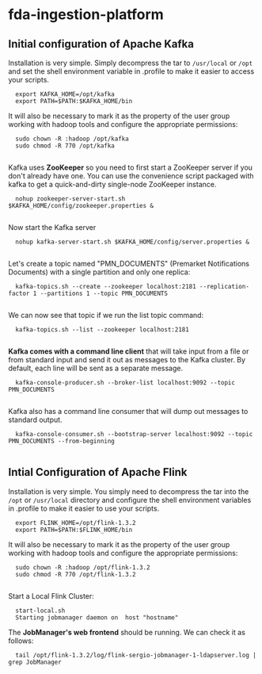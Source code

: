# fda-ingestion-platform


## Initial configuration of Apache Kafka

Installation is very simple. Simply decompress the tar to `/usr/local` or `/opt` and set the shell environment variable in .profile to make it easier to access your scripts.

```
  export KAFKA_HOME=/opt/kafka
  export PATH=$PATH:$KAFKA_HOME/bin

```

It will also be necessary to mark it as the property of the user group working with hadoop tools and configure the appropriate permissions:


```
  sudo chown -R :hadoop /opt/kafka
  sudo chmod -R 770 /opt/kafka
  
```

Kafka uses **ZooKeeper** so you need to first start a ZooKeeper server if you don't already have one. You can use the convenience script packaged with kafka to get a quick-and-dirty single-node ZooKeeper instance. 

```
  nohup zookeeper-server-start.sh $KAFKA_HOME/config/zookeeper.properties &
  
```

Now start the Kafka server

```
  nohup kafka-server-start.sh $KAFKA_HOME/config/server.properties &
  
```

Let's create a topic named "PMN_DOCUMENTS" (Premarket Notifications Documents) with a single partition and only one replica:

```
  kafka-topics.sh --create --zookeeper localhost:2181 --replication-factor 1 --partitions 1 --topic PMN_DOCUMENTS
  
```

We can now see that topic if we run the list topic command:

```
  kafka-topics.sh --list --zookeeper localhost:2181
  
```

**Kafka comes with a command line client** that will take input from a file or from standard input and send it out as messages to the Kafka cluster. By default, each line will be sent as a separate message.


```
  kafka-console-producer.sh --broker-list localhost:9092 --topic PMN_DOCUMENTS
  
```

Kafka also has a command line consumer that will dump out messages to standard output.

```
  kafka-console-consumer.sh --bootstrap-server localhost:9092 --topic PMN_DOCUMENTS --from-beginning
  
```

## Intial Configuration of Apache Flink

Installation is very simple. You simply need to decompress the tar into the `/opt` or `/usr/local` directory and configure the shell environment variables in .profile to make it easier to use your scripts.


```
  export FLINK_HOME=/opt/flink-1.3.2
  export PATH=$PATH:$FLINK_HOME/bin

```

It will also be necessary to mark it as the property of the user group working with hadoop tools and configure the appropriate permissions:


```
  sudo chown -R :hadoop /opt/flink-1.3.2
  sudo chmod -R 770 /opt/flink-1.3.2
  
```

Start a Local Flink Cluster:

```
  start-local.sh
  Starting jobmanager daemon on  host "hostname"
```

The **JobManager's web frontend** should be running. We can check it as follows:

```
  tail /opt/flink-1.3.2/log/flink-sergio-jobmanager-1-ldapserver.log | grep JobManager
  
```



